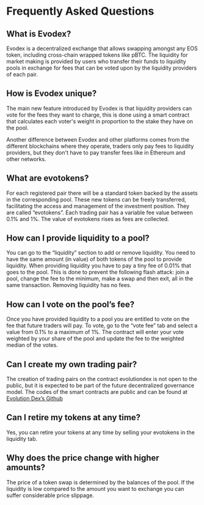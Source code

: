 # Frequently Asked Questions

## What is Evodex?

Evodex is a decentralized exchange that allows swapping amongst any EOS token, including cross-chain wrapped tokens like pBTC. The liquidity for market making is provided by users who transfer their funds to liquidity pools in exchange for fees that can be voted upon by the liquidity providers of each pair.

## How is Evodex unique?

The main new feature introduced by Evodex is that liquidity providers can vote for the fees they want to charge, this is done using a smart contract that calculates each voter's weight in proportion to the stake they have on the pool.

Another difference between Evodex and other platforms comes from the different blockchains where they operate, traders only pay fees to liquidity providers, but they don't have to pay transfer fees like in Ethereum and other networks.

## What are evotokens?

For each registered pair there will be a standard token backed by the assets in the corresponding pool. These new tokens can be freely transferred, facilitating the access and management of the investment position. They are called “evotokens”.
Each trading pair has a variable fee value between 0.1% and 1%. The value of evotokens rises as fees are collected. 

## How can I provide liquidity to a pool?

You can go to the “liquidity” section to add or remove liquidity. You need to have the same amount (in value) of both tokens of the pool to provide liquidity. When providing liquidity you have to pay a tiny fee of 0.01% that goes to the pool. This is done to prevent the following flash attack: join a pool, change the fee to the minimum, make a swap and then exit, all in the same transaction. 
Removing liquidity has no fees. 

## How can I vote on the pool’s fee?

Once you have provided liquidity to a pool you are entitled to vote on the fee that future traders will pay. To vote, go to the “vote fee” tab and select a value from 0.1% to a maximum of 1%. The contract will enter your vote weighted by your share of the pool and update the fee to the weighted median of the votes.

## Can I create my own trading pair?

The creation of trading pairs on the contract evolutiondex is not open to the public, but it is expected to be part of the future decentralized governance model. The codes of the smart contracts are public and can be found at [Evolution Dex’s Github](https://github.com/eosargentina/evolutiondex)

## Can I retire my tokens at any time?

Yes, you can retire your tokens at any time by selling your evotokens in the liquidity tab.

## Why does the price change with higher amounts?

The price of a token swap is determined by the balances of the pool. If the liquidity is low compared to the amount you want to exchange you can suffer considerable price slippage.